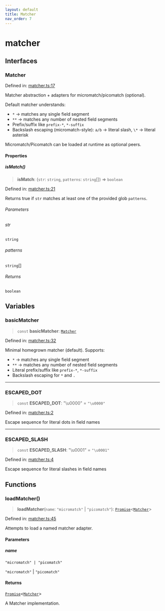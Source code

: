 ```yaml
---
layout: default
title: Matcher
nav_order: 7
---
```


# matcher

## Interfaces

### Matcher

Defined in: [matcher.ts:17](https://github.com/react18-tools/git-json-resolver/blob/bb35490ece54a122e412f67ef51d4b2dbeac2ebb/lib/src/matcher.ts#L17)

Matcher abstraction + adapters for micromatch/picomatch (optional).

Default matcher understands:

- `*` → matches any single field segment
- `**` → matches any number of nested field segments
- Prefix/suffix like `prefix-*`, `*-suffix`
- Backslash escaping (micromatch-style): `a/b` → literal slash, `\*` → literal asterisk

Micromatch/Picomatch can be loaded at runtime as optional peers.

#### Properties

##### isMatch()

> **isMatch**: (`str`: `string`, `patterns`: `string`[]) => `boolean`

Defined in: [matcher.ts:21](https://github.com/react18-tools/git-json-resolver/blob/bb35490ece54a122e412f67ef51d4b2dbeac2ebb/lib/src/matcher.ts#L21)

Returns true if `str` matches at least one of the provided glob `patterns`.

###### Parameters

###### str

`string`

###### patterns

`string`[]

###### Returns

`boolean`

## Variables

### basicMatcher

> `const` **basicMatcher**: [`Matcher`](#matcher)

Defined in: [matcher.ts:32](https://github.com/react18-tools/git-json-resolver/blob/bb35490ece54a122e412f67ef51d4b2dbeac2ebb/lib/src/matcher.ts#L32)

Minimal homegrown matcher (default).
Supports:

- `*` → matches any single field segment
- `**` → matches any number of nested field segments
- Literal prefix/suffix like `prefix-*`, `*-suffix`
- Backslash escaping for `*` and `.`

---

### ESCAPED_DOT

> `const` **ESCAPED_DOT**: "\u0000" = `"\u0000"`

Defined in: [matcher.ts:2](https://github.com/react18-tools/git-json-resolver/blob/bb35490ece54a122e412f67ef51d4b2dbeac2ebb/lib/src/matcher.ts#L2)

Escape sequence for literal dots in field names

---

### ESCAPED_SLASH

> `const` **ESCAPED_SLASH**: "\u0001" = `"\u0001"`

Defined in: [matcher.ts:4](https://github.com/react18-tools/git-json-resolver/blob/bb35490ece54a122e412f67ef51d4b2dbeac2ebb/lib/src/matcher.ts#L4)

Escape sequence for literal slashes in field names

## Functions

### loadMatcher()

> **loadMatcher**(`name`: `"micromatch"` \| `"picomatch"`): [`Promise`](https://developer.mozilla.org/docs/Web/JavaScript/Reference/Global_Objects/Promise)\<[`Matcher`](#matcher)\>

Defined in: [matcher.ts:45](https://github.com/react18-tools/git-json-resolver/blob/bb35490ece54a122e412f67ef51d4b2dbeac2ebb/lib/src/matcher.ts#L45)

Attempts to load a named matcher adapter.

#### Parameters

##### name

`"micromatch" | "picomatch"`

`"micromatch"` | `"picomatch"`

#### Returns

[`Promise`](https://developer.mozilla.org/docs/Web/JavaScript/Reference/Global_Objects/Promise)\<[`Matcher`](#matcher)\>

A Matcher implementation.
